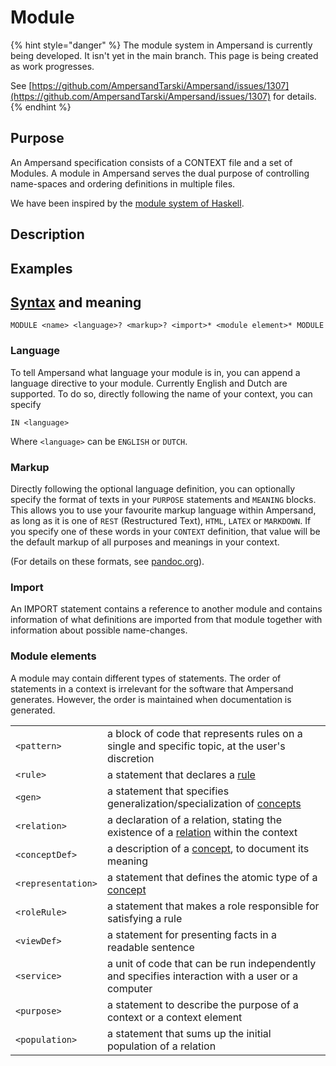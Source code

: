 # Module

{% hint style="danger" %}
The module system in Ampersand is currently being developed. It isn't yet in the main branch. This page is being created as work progresses.&#x20;

See [https://github.com/AmpersandTarski/Ampersand/issues/1307](https://github.com/AmpersandTarski/Ampersand/issues/1307) for details.
{% endhint %}

## Purpose

An Ampersand specification consists of a CONTEXT file and a set of Modules. A module in Ampersand serves the dual purpose of controlling name-spaces and ordering definitions in multiple files.&#x20;

We have been inspired by the [module system of Haskell](https://www.haskell.org/tutorial/modules.html).&#x20;

## Description



## Examples



## [Syntax](https://github.com/AmpersandTarski/Ampersand/blob/development/src/Ampersand/Input/ADL1/Parser.hs) and meaning

```
MODULE <name> <language>? <markup>? <import>* <module element>* MODULE
```



### Language

To tell Ampersand what language your module is in, you can append a language directive to your module. Currently English and Dutch are supported. To do so, directly following the name of your context, you can specify

```
IN <language>
```

Where `<language>` can be `ENGLISH` or `DUTCH`.

### Markup

Directly following the optional language definition, you can optionally specify the format of texts in your `PURPOSE` statements and `MEANING` blocks. This allows you to use your favourite markup language within Ampersand, as long as it is one of `REST` (Restructured Text), `HTML`, `LATEX` or `MARKDOWN`. If you specify one of these words in your `CONTEXT` definition, that value will be the default markup of all purposes and meanings in your context.

(For details on these formats, see [pandoc.org](http://pandoc.org/)).

### Import

An IMPORT statement contains a reference to another module and contains information of what definitions are imported from that module together with information about possible name-changes.&#x20;

### Module elements

A module may contain different types of statements. The order of statements in a context is irrelevant for the software that Ampersand generates. However, the order is maintained when documentation is generated.

|                    |                                                                                                          |
| ------------------ | -------------------------------------------------------------------------------------------------------- |
| `<pattern>`        | a block of code that represents rules on a single and specific topic, at the user's discretion           |
| `<rule>`           | a statement that declares a [rule](the-rule-statement.md)                                                |
| `<gen>`            | a statement that specifies generalization/specialization of [concepts](the-concept-statement.md)         |
| `<relation>`       | a declaration of a relation, stating the existence of a [relation](relations.md) within the context      |
| `<conceptDef>`     | a description of a [concept](the-concept-statement.md), to document its meaning                          |
| `<representation>` | a statement that defines the atomic type of a [concept](../tutorial-rap3/conceptual-model-enrollment.md) |
| `<roleRule>`       | a statement that makes a role responsible for satisfying a rule                                          |
| `<viewDef>`        | a statement for presenting facts in a readable sentence                                                  |
| `<service>`        | a unit of code that can be run independently and specifies interaction with a user or a computer         |
| `<purpose>`        | a statement to describe the purpose of a context or a context element                                    |
| `<population>`     | a statement that sums up the initial population of a relation                                            |
